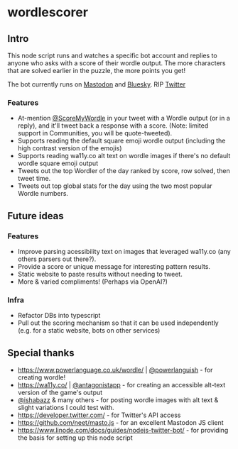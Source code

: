 # wordlescorer

## Intro
This node script runs and watches a specific bot account and replies to anyone who asks with a score of their wordle output. The more characters that are solved earlier in the puzzle, the more points you get!

The bot currently runs on [Mastodon](https://botsin.space/@scoremywordle) and [Bluesky](https://bsky.app/profile/scoremywordle.bsky.social). RIP [Twitter](https://twitter.com/ScoreMyWordle)

### Features
* At-mention [@ScoreMyWordle](https://twitter.com/ScoreMyWordle) in your tweet with a Wordle output (or in a reply), and it'll tweet back a response with a score. (Note: limited support in Communities, you will be quote-tweeted).
* Supports reading the default square emoji wordle output (including the high contrast version of the emojis)
* Supports reading wa11y.co alt text on wordle images if there's no default wordle square emoji output
* Tweets out the top Wordler of the day ranked by score, row solved, then tweet time.
* Tweets out top global stats for the day using the two most popular Wordle numbers.

## Future ideas

### Features
* Improve parsing acessibility text on images that leveraged wa11y.co (any others parsers out there?).
* Provide a score or unique message for interesting pattern results.
* Static website to paste results without needing to tweet.
* More & varied compliments! (Perhaps via OpenAI?)

### Infra
* Refactor DBs into typescript
* Pull out the scoring mechanism so that it can be used independently (e.g. for a static website, bots on other services)


## Special thanks
* https://www.powerlanguage.co.uk/wordle/ | [@powerlanguish](https://twitter.com/powerlanguish) - for creating wordle!
* https://wa11y.co/ | [@antagonistapp](https://twitter.com/antagonistapp) - for creating an accessible alt-text version of the game's output
* [@ishabazz](https://twitter.com/ishabazz) & many others - for posting wordle images with alt text & slight variations I could test with.
* https://developer.twitter.com/ - for Twitter's API access
* https://github.com/neet/masto.js - for an excellent Mastodon JS client
* https://www.linode.com/docs/guides/nodejs-twitter-bot/ - for providing the basis for setting up this node script
